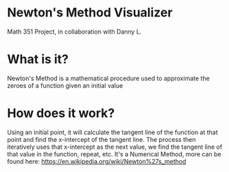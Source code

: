 # Newton's Method Visualizer 
Math 351 Project, in collaboration with Danny L. 

# What is it?
Newton's Method is a mathematical procedure used to approximate the zeroes of a function given an initial value

# How does it work?
Using an initial point, it will calculate the tangent line of the function at that point and find the x-intercept of the tangent line. The process then iteratively uses that x-intercept as the next value, we find the tangent line of that value in the function, repeat, etc. It's a Numerical Method, more can be found here: https://en.wikipedia.org/wiki/Newton%27s_method
